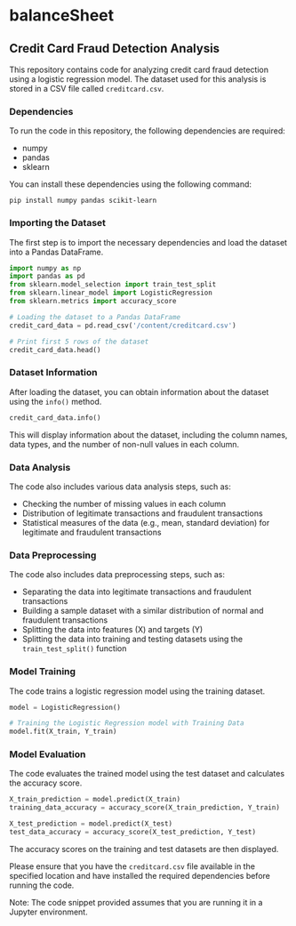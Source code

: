 # balanceSheet

## Credit Card Fraud Detection Analysis

This repository contains code for analyzing credit card fraud detection using a logistic regression model. The dataset used for this analysis is stored in a CSV file called `creditcard.csv`.

### Dependencies

To run the code in this repository, the following dependencies are required:

- numpy
- pandas
- sklearn

You can install these dependencies using the following command:

```
pip install numpy pandas scikit-learn
```

### Importing the Dataset

The first step is to import the necessary dependencies and load the dataset into a Pandas DataFrame.

```python
import numpy as np
import pandas as pd
from sklearn.model_selection import train_test_split
from sklearn.linear_model import LogisticRegression
from sklearn.metrics import accuracy_score

# Loading the dataset to a Pandas DataFrame
credit_card_data = pd.read_csv('/content/creditcard.csv')

# Print first 5 rows of the dataset
credit_card_data.head()
```

### Dataset Information

After loading the dataset, you can obtain information about the dataset using the `info()` method.

```python
credit_card_data.info()
```

This will display information about the dataset, including the column names, data types, and the number of non-null values in each column.

### Data Analysis

The code also includes various data analysis steps, such as:

- Checking the number of missing values in each column
- Distribution of legitimate transactions and fraudulent transactions
- Statistical measures of the data (e.g., mean, standard deviation) for legitimate and fraudulent transactions

### Data Preprocessing

The code also includes data preprocessing steps, such as:

- Separating the data into legitimate transactions and fraudulent transactions
- Building a sample dataset with a similar distribution of normal and fraudulent transactions
- Splitting the data into features (X) and targets (Y)
- Splitting the data into training and testing datasets using the `train_test_split()` function

### Model Training

The code trains a logistic regression model using the training dataset.

```python
model = LogisticRegression()

# Training the Logistic Regression model with Training Data
model.fit(X_train, Y_train)
```

### Model Evaluation

The code evaluates the trained model using the test dataset and calculates the accuracy score.

```python
X_train_prediction = model.predict(X_train)
training_data_accuracy = accuracy_score(X_train_prediction, Y_train)

X_test_prediction = model.predict(X_test)
test_data_accuracy = accuracy_score(X_test_prediction, Y_test)
```

The accuracy scores on the training and test datasets are then displayed.

Please ensure that you have the `creditcard.csv` file available in the specified location and have installed the required dependencies before running the code.

Note: The code snippet provided assumes that you are running it in a Jupyter environment.
